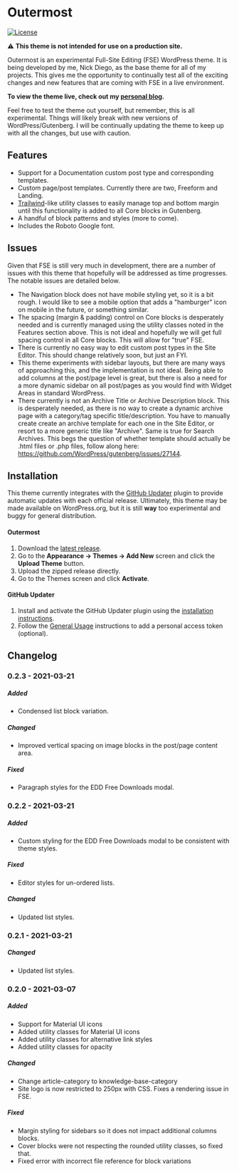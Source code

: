 # Outermost

[![License](https://img.shields.io/badge/license-GPL--2.0%2B-green.svg)](https://github.com/ndiego/outermost/blob/master/LICENSE.txt)

⚠️  **This theme is not intended for use on a production site.**

Outermost is an experimental Full-Site Editing (FSE) WordPress theme. It is being developed by me, Nick Diego, as the base theme for all of my projects. This gives me the opportunity to continually test all of the exciting changes and new features that are coming with FSE in a live environment.

**To view the theme live, check out my [personal blog](https://nickdiego.com/).**

Feel free to test the theme out yourself, but remember, this is all experimental. Things will likely break with new versions of WordPress/Gutenberg. I will be continually updating the theme to keep up with all the changes, but use with caution.

## Features

* Support for a Documentation custom post type and corresponding templates.
* Custom page/post templates. Currently there are two, Freeform and Landing.
* [Trailwind](https://tailwindcss.com/)-like utility classes to easily manage top and bottom margin until this functionality is added to all Core blocks in Gutenberg.
* A handful of block patterns and styles (more to come).
* Includes the Roboto Google font.

## Issues

Given that FSE is still very much in development, there are a number of issues with this theme that hopefully will be addressed as time progresses. The notable issues are detailed below.

* The Navigation block does not have mobile styling yet, so it is a bit rough. I would like to see a mobile option that adds a "hamburger" icon on mobile in the future, or something similar.
* The spacing (margin & padding) control on Core blocks is desperately needed and is currently managed using the utility classes noted in the Features section above. This is not ideal and hopefully we will get full spacing control in all Core blocks. This will allow for "true" FSE.
* There is currently no easy way to edit custom post types in the Site Editor. This should change relatively soon, but just an FYI.
* This theme experiments with sidebar layouts, but there are many ways of approaching this, and the implementation is not ideal. Being able to add columns at the post/page level is great, but there is also a need for a more dynamic sidebar on all post/pages as you would find with Widget Areas in standard WordPress.
* There currently is not an Archive Title or Archive Description block. This is desperately needed, as there is no way to create a dynamic archive page with a category/tag specific title/description. You have to manually create create an archive template for each one in the Site Editor, or resort to a more generic title like "Archive". Same is true for Search Archives. This begs the question of whether template should actually be .html files or .php files, follow along here: https://github.com/WordPress/gutenberg/issues/27144.

## Installation

This theme currently integrates with the [GitHub Updater](https://github.com/afragen/github-updater) plugin to provide automatic updates with each official release. Ultimately, this theme may be made available on WordPress.org, but it is still **way** too experimental and buggy for general distribution.

#### Outermost

1. Download the [latest release](https://github.com/ndiego/outermost/releases/latest).
2. Go to the **Appearance → Themes → Add New** screen and click the **Upload Theme** button.
3. Upload the zipped release directly.
4. Go to the Themes screen and click **Activate**.

#### GitHub Updater
1. Install and activate the GitHub Updater plugin using the [installation instructions](https://github.com/afragen/github-updater/wiki/Installation#upload).
2. Follow the [General Usage](https://github.com/afragen/github-updater/wiki/General-Usage) instructions to add a personal access token (optional).

## Changelog

### 0.2.3 - 2021-03-21

##### Added

* Condensed list block variation.

##### Changed

* Improved vertical spacing on image blocks in the post/page content area.

##### Fixed

* Paragraph styles for the  EDD Free Downloads modal.

### 0.2.2 - 2021-03-21

##### Added

* Custom styling for the EDD Free Downloads modal to be consistent with theme styles.

##### Fixed

* Editor styles for un-ordered lists.

##### Changed

* Updated list styles.

### 0.2.1 - 2021-03-21

##### Changed

* Updated list styles.

### 0.2.0 - 2021-03-07

##### Added

* Support for Material UI icons
* Added utility classes for Material UI icons
* Added utility classes for alternative link styles
* Added utility classes for opacity

##### Changed

* Change article-category to knowledge-base-category
* Site logo is now restricted to 250px with CSS. Fixes a rendering issue in FSE.

##### Fixed

* Margin styling for sidebars so it does not impact additional columns blocks.
* Cover blocks were not respecting the rounded utility classes, so fixed that.
* Fixed error with incorrect file reference for block variations
